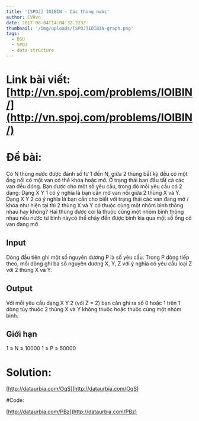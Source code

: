 ```yaml
---
title: '[SPOJ] IOIBIN - Các thùng nước'
author: CVHvn
date: 2017-08-04T14:04:32.223Z
thumbnail: '/img/uploads/[SPOJ]IOIBIN-graph.png'
tags:
  - DSU
  - SPOJ
  - data-structure
---
```

# Link bài viết: [http://vn.spoj.com/problems/IOIBIN/](http://vn.spoj.com/problems/IOIBIN/)

# Đề bài:
Có N thùng nước được đánh số từ 1 đến N, giữa 2 thùng bất kỳ đều có một ống nối có một van có thể khóa hoặc mở. Ở trạng thái ban đầu tất cả các van đều đóng.
Bạn được cho một số yêu cầu, trong đó mỗi yêu cầu có 2 dạng:
Dạng X Y 1 có ý nghĩa là bạn cần mở van nối giữa 2 thùng X và Y.
Dạng X Y 2 có ý nghĩa là bạn cần cho biết với trạng thái các van đang mở / khóa như hiện tại thì 2 thùng X và Y có thuộc cùng một nhóm bình thông nhau hay không? Hai thùng được coi là thuộc cùng một nhóm bình thông nhau nếu nước từ bình nàycó thể chảy đến được bình kia qua một số ống có van đang mở.

## Input
Dòng đầu tiên ghi một số nguyên dương P là số yêu cầu.
Trong P dòng tiếp theo, mỗi dòng ghi ba số nguyên dương X, Y, Z với ý nghĩa có yêu cầu loại Z với 2 thùng X và Y.

## Output
Với mỗi yêu cầu dạng X Y 2 (với Z = 2) bạn cần ghi ra số 0 hoặc 1 trên 1 dòng tùy thuộc 2 thùng X và Y không thuộc hoặc thuộc cùng một nhóm bình.

## Giới hạn
1 ≤ N ≤ 10000
1 ≤ P ≤ 50000

# Solution: 

[http://dataurbia.com/OqS](http://dataurbia.com/OqS)

#Code: 

[http://dataurbia.com/PBz](http://dataurbia.com/PBz)

